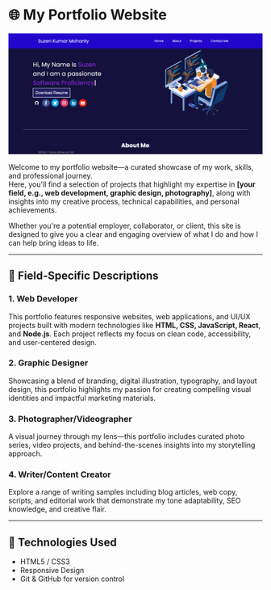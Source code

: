 # 🌐 My Portfolio Website

![Tech Life Screenshot](Screenshot%202025-07-23%20170906.png)

Welcome to my portfolio website—a curated showcase of my work, skills, and professional journey.  
Here, you'll find a selection of projects that highlight my expertise in **[your field, e.g., web development, graphic design, photography]**, along with insights into my creative process, technical capabilities, and personal achievements.

Whether you're a potential employer, collaborator, or client, this site is designed to give you a clear and engaging overview of what I do and how I can help bring ideas to life.

---

## 🔧 Field-Specific Descriptions

### 1. Web Developer
This portfolio features responsive websites, web applications, and UI/UX projects built with modern technologies like **HTML, CSS, JavaScript, React**, and **Node.js**. Each project reflects my focus on clean code, accessibility, and user-centered design.

### 2. Graphic Designer
Showcasing a blend of branding, digital illustration, typography, and layout design, this portfolio highlights my passion for creating compelling visual identities and impactful marketing materials.

### 3. Photographer/Videographer
A visual journey through my lens—this portfolio includes curated photo series, video projects, and behind-the-scenes insights into my storytelling approach.

### 4. Writer/Content Creator
Explore a range of writing samples including blog articles, web copy, scripts, and editorial work that demonstrate my tone adaptability, SEO knowledge, and creative flair.

---

## 🚀 Technologies Used

- HTML5 / CSS3 
- Responsive Design
- Git & GitHub for version control



